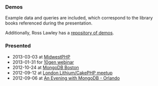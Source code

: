 ### Demos

Example data and queries are included, which correspond to the library books
referenced during the presentation.

Additionally, Ross Lawley has a [repository of demos](https://github.com/rozza/demos).

### Presented

 * 2013-03-03 at [MidwestPHP](https://joind.in/talk/view/8223)
 * 2013-01-31 for [10gen webinar](http://www.10gen.com/events/webinar/whats-new-in-aggregation)
 * 2012-10-24 at [MongoDB Boston](http://www.10gen.com/events/mongodb-boston)
 * 2012-09-12 at [London Lithium/CakePHP meetup](http://www.meetup.com/lithium-uk/events/79406232/)
 * 2012-09-06 at [An Evening with MongoDB - Orlando](http://www.10gen.com/events/mongodb-orlando)
